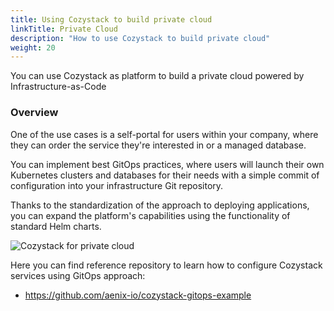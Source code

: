 ```yaml
---
title: Using Cozystack to build private cloud
linkTitle: Private Cloud
description: "How to use Cozystack to build private cloud"
weight: 20
---
```


You can use Cozystack as platform to build a private cloud powered by Infrastructure-as-Code

### Overview

One of the use cases is a self-portal for users within your company, where they can order the service they're interested in or a managed database.

You can implement best GitOps practices, where users will launch their own Kubernetes clusters and databases for their needs with a simple commit of configuration into your infrastructure Git repository.

Thanks to the standardization of the approach to deploying applications, you can expand the platform's capabilities using the functionality of standard Helm charts.

![Cozystack for private cloud](/img/case-private-cloud.png)

Here you can find reference repository to learn how to configure Cozystack services using GitOps approach:

- https://github.com/aenix-io/cozystack-gitops-example
